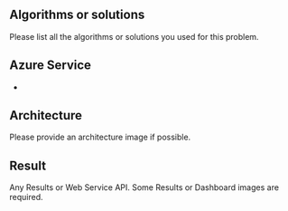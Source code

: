 ## Algorithms or solutions
Please list all the algorithms or solutions you used for this problem.

## Azure Service
- 

## Architecture
Please provide an architecture image if possible.

## Result
Any Results or Web Service API. Some Results or Dashboard images are required.
